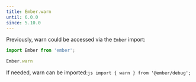 ```yaml
---
title: Ember.warn
until: 6.0.0
since: 5.10.0
---
```



Previously, warn could be accessed via the `Ember` import:
```js
import Ember from 'ember';

Ember.warn
```

 If needed, warn can be imported:```js
import { warn } from '@ember/debug';```
